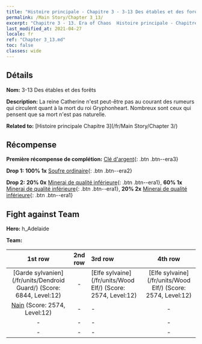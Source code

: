 ```yaml
---
title: "Histoire principale - Chapitre 3 - 3-13 Des étables et des forêts"
permalink: /Main Story/Chapter 3_13/
excerpt: "Chapitre 3 - 13. Era of Chaos  Histoire principale - Chapitre 3_13. 3-13 Des étables et des forêts"
last_modified_at: 2021-04-27
locale: fr
ref: "Chapter 3_13.md"
toc: false
classes: wide
---
```


## Détails

 **Nom:** 3-13 Des étables et des forêts

 **Description:** La reine Catherine n'est peut-être pas au courant des rumeurs qui circulent quant à la mort du roi Gryphonheart. Nombreux sont ceux qui pensent que sa mort n'est pas naturelle.

 **Related to:** [Histoire principale Chapitre 3](/fr/Main Story/Chapter 3/)

## Récompense

 **Première récompense de complétion:** [Clé d'argent](/ItemsFR/con_693/){: .btn .btn--era3}

 **Drop 1:** **100% 1x** [Soufre ordinaire](/ItemsFR/mat_9/){: .btn .btn--era2}

 **Drop 2:** **20% 0x** [Minerai de qualité inférieure](/ItemsFR/mat_1/){: .btn .btn--era1}, **60% 1x** [Minerai de qualité inférieure](/ItemsFR/mat_1/){: .btn .btn--era1}, **20% 2x** [Minerai de qualité inférieure](/ItemsFR/mat_1/){: .btn .btn--era1}


## Fight against Team
 **Hero:** h_Adelaide

 **Team:**


  | 1st row | 2nd row | 3rd row | 4th row |
  |:----:|:----:|:----|:----:|
  | [Garde sylvanien](/fr/units/Dendroid Guard/) (Score: 6844, Level:12)  | - | [Elfe sylvaine](/fr/units/Wood Elf/) (Score: 2574, Level:12)  | [Elfe sylvaine](/fr/units/Wood Elf/) (Score: 2574, Level:12)  |
  | [Nain](/fr/units/Dwarf/) (Score: 2574, Level:12)  | - | - | - |
  | - | - | - | - |
  | - | - | - | - |


